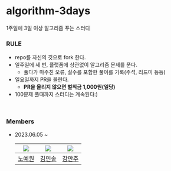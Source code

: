 # algorithm-3days

1주일에 3일 이상 알고리즘 푸는 스터디

### RULE

- repo를 자신의 깃으로 fork 한다.
- 일주일에 세 번, 플랫폼에 상관없이 알고리즘 문제를 푼다.
   - 풀다가 마주친 오류, 실수를 포함한 풀이를 기록(주석, 리드미 등등)
- 일요일까지 PR을 올린다.
   - **PR을 올리지 않으면 벌칙금 1,000원(일당)**
- 100문제 풀때까지 스터디는 계속된다:)

<br>

### Members

- 2023.06.05 ~

  | ![](https://github.com/yewon-Noh.png?size=120) | ![](https://github.com/0206cho.png?size=120) | ![](https://github.com/MinJu-A.png?size=120) |
  |:---:|:---:|:---:|
  |[노예원](https://github.com/yewon-Noh)|[김민솔](https://github.com/0206cho)|[감만주](https://github.com/MinJu-A)|

